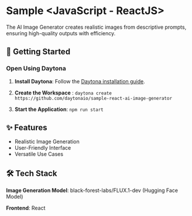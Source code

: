 # Sample <JavaScript - ReactJS>

The AI Image Generator creates realistic images from descriptive prompts, ensuring high-quality outputs with efficiency.

## 🚀 Getting Started
### Open Using Daytona

1. **Install Daytona**: Follow the [Daytona installation guide](https://www.daytona.io/docs/installation/installation/).


2. **Create the Workspace** : 
```daytona create https://github.com/daytonaio/sample-react-ai-image-generator```

3. **Start the Application**:
```npm run start```

## ✨ Features
* Realistic Image Generation
* User-Friendly Interface
* Versatile Use Cases


## 🛠️ Tech Stack
**Image Generation Model**: black-forest-labs/FLUX.1-dev (Hugging Face Model)

**Frontend**: React

